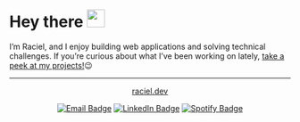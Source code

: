 # Hey there <img src="https://i.imgur.com/Mi3uFtH.gif" width="32px">

I’m Raciel, and I enjoy building web applications and solving technical challenges. If you’re curious about what I’ve been working on lately, [take a peek at my projects!](https://raciel.dev/#projects)😉

---

<div align="center">
  
[raciel.dev](https://raciel.dev)
  
</div>
<div align="center">
  
[![Email Badge](https://img.shields.io/badge/-Email-EA4335?style=for-the-badge&logo=Gmail&logoColor=white)](mailto:hi@raciel.dev)
[![LinkedIn Badge](https://img.shields.io/badge/-LinkedIn-0A66C2?style=for-the-badge&logo=Linkedin&logoColor=white)](https://www.linkedin.com/in/racielap)
[![Spotify Badge](https://img.shields.io/badge/Spotify-1ED760?style=for-the-badge&logo=spotify&logoColor=white)](https://open.spotify.com/user/hq4b6g53rt66krufjr2pnfqhc?si=035315f5f0d24075)

</div>
